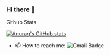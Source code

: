 ### Hi there 👋

Github Stats

[![Anurag's GitHub stats](https://github-readme-stats.vercel.app/api?username=soletree)](https://github.com/anuraghazra/github-readme-stats)

- 📫 How to reach me: ![Gmail Badge](https://img.shields.io/badge/Gmail-d14836?style=flat-square&logo=Gmail&logoColor=white&link=mailto:hmheo128@gmail.com)

<!--
**soletree/soletree** is a ✨ _special_ ✨ repository because its `README.md` (this file) appears on your GitHub profile.

Here are some ideas to get you started:

- 🔭 I’m currently working on ...
- 🌱 I’m currently learning ...
- 👯 I’m looking to collaborate on ...
- 🤔 I’m looking for help with ...
- 💬 Ask me about ...
- 📫 How to reach me: ...
- 😄 Pronouns: ...
- ⚡ Fun fact: ...
-->
